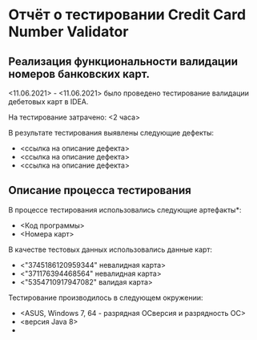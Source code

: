 # Отчёт о тестировании Credit Card Number Validator

## Реализация функциональности валидации номеров банковских карт.

<11.06.2021> - <11.06.2021> было проведено тестирование валидации дебетовых карт в IDEA.

На тестирование затрачено: <2 часа>

В результате тестирования выявлены следующие дефекты:
* <ссылка на описание дефекта>
* <ссылка на описание дефекта>
* <ссылка на описание дефекта>

## Описание процесса тестирования

В процессе тестирования использовались следующие артефакты*:
* <Код программы>
* <Номера карт>

В качестве тестовых данных использовались данные карт:
* <"3745186120959344" невалидная карта>
* <"371176394468564" невалидная карта>
* <"5354710917947082" валидая карта>

Тестирование производилось в следующем окружении:
* <ASUS, Windows 7, 64 - разрядная ОСверсия и разрядность ОС>
* <версия Java 8>
* <IDEA Ultimate>